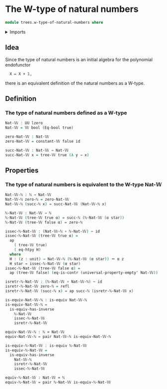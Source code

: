 # The W-type of natural numbers

```agda
module trees.w-type-of-natural-numbers where
```

<details><summary>Imports</summary>

```agda
open import elementary-number-theory.natural-numbers

open import foundation.action-on-identifications-functions
open import foundation.booleans
open import foundation.contractible-types
open import foundation.dependent-pair-types
open import foundation.equivalences
open import foundation.function-extensionality
open import foundation.function-types
open import foundation.homotopies
open import foundation.identity-types
open import foundation.unit-type
open import foundation.universal-property-empty-type
open import foundation.universe-levels

open import trees.w-types
```

</details>

## Idea

Since the type of natural numbers is an initial algebra for the polynomial
endofunctor

```text
  X ↦ X + 𝟙,
```

there is an equivalent definition of the natural numbers as a W-type.

## Definition

### The type of natural numbers defined as a W-type

```agda
Nat-𝕎 : UU lzero
Nat-𝕎 = 𝕎 bool (Eq-bool true)

zero-Nat-𝕎 : Nat-𝕎
zero-Nat-𝕎 = constant-𝕎 false id

succ-Nat-𝕎 : Nat-𝕎 → Nat-𝕎
succ-Nat-𝕎 x = tree-𝕎 true (λ y → x)
```

## Properties

### The type of natural numbers is equivalent to the W-type Nat-𝕎

```agda
Nat-𝕎-ℕ : ℕ → Nat-𝕎
Nat-𝕎-ℕ zero-ℕ = zero-Nat-𝕎
Nat-𝕎-ℕ (succ-ℕ x) = succ-Nat-𝕎 (Nat-𝕎-ℕ x)

ℕ-Nat-𝕎 : Nat-𝕎 → ℕ
ℕ-Nat-𝕎 (tree-𝕎 true α) = succ-ℕ (ℕ-Nat-𝕎 (α star))
ℕ-Nat-𝕎 (tree-𝕎 false α) = zero-ℕ

issec-ℕ-Nat-𝕎 : (Nat-𝕎-ℕ ∘ ℕ-Nat-𝕎) ~ id
issec-ℕ-Nat-𝕎 (tree-𝕎 true α) =
  ap
    ( tree-𝕎 true)
    ( eq-htpy H)
  where
  H : (z : unit) → Nat-𝕎-ℕ (ℕ-Nat-𝕎 (α star)) ＝ α z
  H star = issec-ℕ-Nat-𝕎 (α star)
issec-ℕ-Nat-𝕎 (tree-𝕎 false α) =
  ap (tree-𝕎 false) (eq-is-contr (universal-property-empty' Nat-𝕎))

isretr-ℕ-Nat-𝕎 : (ℕ-Nat-𝕎 ∘ Nat-𝕎-ℕ) ~ id
isretr-ℕ-Nat-𝕎 zero-ℕ = refl
isretr-ℕ-Nat-𝕎 (succ-ℕ x) = ap succ-ℕ (isretr-ℕ-Nat-𝕎 x)

is-equiv-Nat-𝕎-ℕ : is-equiv Nat-𝕎-ℕ
is-equiv-Nat-𝕎-ℕ =
  is-equiv-has-inverse
    ℕ-Nat-𝕎
    issec-ℕ-Nat-𝕎
    isretr-ℕ-Nat-𝕎

equiv-Nat-𝕎-ℕ : ℕ ≃ Nat-𝕎
equiv-Nat-𝕎-ℕ = pair Nat-𝕎-ℕ is-equiv-Nat-𝕎-ℕ

is-equiv-ℕ-Nat-𝕎 : is-equiv ℕ-Nat-𝕎
is-equiv-ℕ-Nat-𝕎 =
  is-equiv-has-inverse
    Nat-𝕎-ℕ
    isretr-ℕ-Nat-𝕎
    issec-ℕ-Nat-𝕎

equiv-ℕ-Nat-𝕎 : Nat-𝕎 ≃ ℕ
equiv-ℕ-Nat-𝕎 = pair ℕ-Nat-𝕎 is-equiv-ℕ-Nat-𝕎
```
